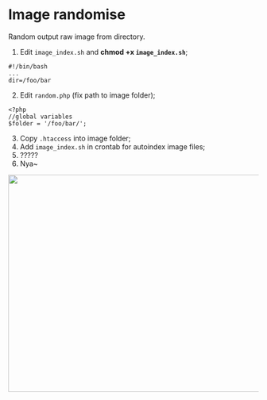 Image randomise
===============

Random output raw image from directory.

1. Edit `image_index.sh` and **chmod +x `image_index.sh`**;
```
#!/bin/bash
...
dir=/foo/bar
```

2. Edit `random.php` (fix path to image folder);
```
<?php
//global variables
$folder = '/foo/bar/';
```

3. Copy `.htaccess` into image folder;
4. Add `image_index.sh` in crontab for autoindex image files;
5. ?????
6. Nya~

<img src="https://raw.github.com/fastpoke/image_randomise/master/preview.png" width="920" height="438">
